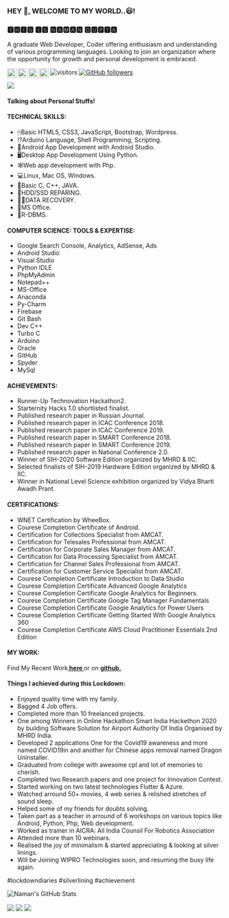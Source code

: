 ### HEY 👋, WELCOME TO MY WORLD..😃!
### 🆃🅷🅸🆂 🅸🆂 🅽🅰🅼🅰🅽 🅶🆄🅿🆃🅰

A graduate Web Developer, Coder offering enthusiasm and understanding of various programming languages. Looking to join an organization where the opportunity for growth and personal development is embraced.

<a href="https://twitter.com/guptanamannn">
  <img align="left" alt="Naman's Twitter" width="22px" src="https://cdn.jsdelivr.net/npm/simple-icons@v3/icons/twitter.svg" />
</a>
<a href="https://www.linkedin.com/in/guptanamannn/">
  <img align="left" alt="Naman's Linkdein" width="22px" src="https://cdn.jsdelivr.net/npm/simple-icons@v3/icons/linkedin.svg" />
</a>
<a href="https://instagram.com/guptanamannn">
  <img align="left" alt="Naman's Medium" width="22px" src="https://cdn.jsdelivr.net/npm/simple-icons@v3/icons/instagram.svg" />
</a>
<a href="https://www.facebook.com/guptanamannn">
  <img align="left" alt="Naman's Youtube" width="22px" src="https://cdn.jsdelivr.net/npm/simple-icons@v3/icons/facebook.svg" />
</a>

![visitors](https://visitor-badge.laobi.icu/badge?page_id=guptanamannn.guptanamannn)
[![GitHub followers](https://img.shields.io/github/followers/guptanamannn.svg?style=social&label=Follow)](https://github.com/guptanamannn?tab=followers)

<img src='https://scontent.fknu1-1.fna.fbcdn.net/v/t1.0-9/s960x960/103649327_2738394549708010_1230101738646439482_o.jpg?_nc_cat=101&_nc_sid=05277f&_nc_ohc=kgxjKQbbhVAAX9it7L-&_nc_ht=scontent.fknu1-1.fna&tp=7&oh=1c359de3776a1734021e20d4d17f309b&oe=5F8B8D33' align='center'>

#### Talking about Personal Stuffs!




#### TECHNICAL SKILLS:


- 🖱Basic HTML5, CSS3, JavaScript, Bootstrap, Wordpress.
- ⁉Arduino Language, Shell Programming, Scripting.
- 📱Android App Development with Android Studio.
- 🖥Desktop App Development Using Python.
- 🕸Web app development with Php.
- 💻Linux, Mac OS, Windows.
- 💭Basic C, C++, JAVA.
- 💾HDD/SSD REPARING.
- 👩‍💻DATA RECOVERY.
- 📃MS Office.
- 📅R-DBMS.

#### COMPUTER SCIENCE: TOOLS & EXPERTISE:

- Google Search Console, Analytics, AdSense, Ads
- Android Studio
- Visual Studio
- Python IDLE
- PhpMyAdmin
- Notepad++
- MS-Office
- Anaconda
- Py-Charm
- Firebase
- Git Bash
- Dev C++
- Turbo C
- Arduino
- Oracle
- GitHub
- Spyder
- MySql

#### ACHIEVEMENTS:

- Runner-Up Technovation Hackathon2.
- Starternity Hacks 1.0 shortlisted finalist.
- Published research paper in Russian Journal.
- Published research paper in ICAC Conference 2018.
- Published research paper in ICAC Conference 2019.
- Published research paper in SMART Conference 2018.
- Published research paper in SMART Conference 2019.
- Published research paper in National Conference 2.0.
- Winner of SIH-2020 Software Edition organized by MHRD & IIC.
- Selected finalists of SIH-2019 Hardware Edition organized by MHRD & IIC.
- Winner in National Level Science exhibition organized by Vidya Bharti Awadh Prant.

#### CERTIFICATIONS:

- WNET Certification by WheeBox.
- Courese Completion Certificate of Android.
- Certification for Collections Specialist from AMCAT.
- Certification for Telesales Professional from AMCAT.
- Certification for Corporate Sales Manager from AMCAT.
- Certification for Data Processing Specialist from AMCAT.
- Certification for Channel Sales Professional from AMCAT.
- Certification for Customer Service Specialist from AMCAT.
- Courese Completion Certificate Introduction to Data Studio
- Courese Completion Certificate Advanced Google Analytics
- Courese Completion Certificate Google Analytics for Beginners.
- Courese Completion Certificate Google Tag Manager Fundamentals
- Courese Completion Certificate Google Analytics for Power Users
- Courese Completion Certificate Getting Started With Google Analytics 360
- Courese Completion Certificate AWS Cloud Practitioner Essentials 2nd Edition


#### MY WORK:

Find My Recent Work<a href="http://www.ngstudies.tk/#/2"><b> here </b></a>or on <a href="http://www.github.com/guptanamannn"><b> github.</b></a>

#### Things I achieved during this Lockdown:

- Enjoyed quality time with my family.
- Bagged 4 Job offers.
- Completed more than 10 freelanced projects.
- One among Winners in Online Hackathon Smart India Hackethon 2020 by building Software Solution for Airport Authority Of India Organised by MHRD India.
- Developed 2 applications One for the Covid19 awareness and more named COVID19in and another for Chinese apps removal named Dragon Uninstaller.
- Graduated from college with awesome cpl and lot of memories to cherish.
- Completed two Research papers and one project for Innovation Contest.
- Started working on two latest technologies Flutter & Azure.
- Watched arround 50+ movies, 4 web series & relished stretches of sound sleep.
- Helped some of my friends for doubts solving.
- Taken part as a teacher in arround of 6 workshops on various topics like Android, Python, Php, Web development.
- Worked as trainer in AICRA: All India Counsil For Robotics Association
- Attended more than 10 webinars.
- Realised the joy of minimalism & started appreciating & looking at silver linings.
- Will be Joining WIPRO Technologies soon, and resuming the busy life again.

#lockdowndiaries #silverlining #achievement

![Naman's GitHub Stats](https://github-readme-stats.vercel.app/api?username=guptanamannn&hide=[%22issues%22,%22contribs%22]&show_icons=true&title_color=fff&icon_color=79ff97&text_color=9f9f9f&bg_color=151515)

<img src='https://scontent.fknu1-1.fna.fbcdn.net/v/t1.0-9/116992872_2784685735078891_6847896363243979890_n.jpg?_nc_cat=102&_nc_sid=110474&_nc_ohc=K4FQQvRqN0AAX90Y_An&_nc_ht=scontent.fknu1-1.fna&oh=66c8afce18bcf96265f7fcf8a1d590ee&oe=5F8A6E36' align='center'>

<img src='https://scontent.fknu1-1.fna.fbcdn.net/v/t1.0-9/s960x960/118075664_10218026571317049_4355257119765899452_o.jpg?_nc_cat=104&_nc_sid=8024bb&_nc_ohc=6H17gUtCWCsAX-Hf8NV&_nc_ht=scontent.fknu1-1.fna&tp=7&oh=446dac8106b2f2789799f76a37403bb3&oe=5F8AE0E7' align='center'>

<img src='https://scontent.fknu1-1.fna.fbcdn.net/v/t1.0-9/117801901_10217985239923790_4923655931773609556_n.jpg?_nc_cat=100&_nc_sid=8024bb&_nc_ohc=l1Ue3dXT-VgAX-qXUqT&_nc_ht=scontent.fknu1-1.fna&oh=ae31bdea4744f9892d82aecaf3223589&oe=5F8CC9C3' align='center'>


